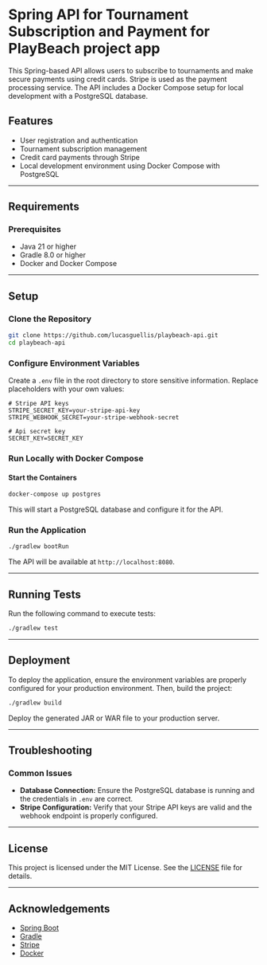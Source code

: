 # Spring API for Tournament Subscription and Payment for PlayBeach project app

This Spring-based API allows users to subscribe to tournaments and make secure payments using credit cards. Stripe is used as the payment processing service. The API includes a Docker Compose setup for local development with a PostgreSQL database.

## Features
- User registration and authentication
- Tournament subscription management
- Credit card payments through Stripe
- Local development environment using Docker Compose with PostgreSQL

---

## Requirements

### Prerequisites
- Java 21 or higher
- Gradle 8.0 or higher
- Docker and Docker Compose

---

## Setup

### Clone the Repository
```bash
git clone https://github.com/lucasguellis/playbeach-api.git
cd playbeach-api
```

### Configure Environment Variables

Create a `.env` file in the root directory to store sensitive information. Replace placeholders with your own values:

```env
# Stripe API keys
STRIPE_SECRET_KEY=your-stripe-api-key
STRIPE_WEBHOOK_SECRET=your-stripe-webhook-secret

# Api secret key
SECRET_KEY=SECRET_KEY
```

### Run Locally with Docker Compose

#### Start the Containers
```bash
docker-compose up postgres
```
This will start a PostgreSQL database and configure it for the API.

### Run the Application
```bash
./gradlew bootRun
```

The API will be available at `http://localhost:8080`.

---

## Running Tests
Run the following command to execute tests:
```bash
./gradlew test
```

---

## Deployment
To deploy the application, ensure the environment variables are properly configured for your production environment. Then, build the project:
```bash
./gradlew build
```
Deploy the generated JAR or WAR file to your production server.

---

## Troubleshooting

### Common Issues
- **Database Connection:** Ensure the PostgreSQL database is running and the credentials in `.env` are correct.
- **Stripe Configuration:** Verify that your Stripe API keys are valid and the webhook endpoint is properly configured.

---

## License
This project is licensed under the MIT License. See the [LICENSE](LICENSE) file for details.

---

## Acknowledgements
- [Spring Boot](https://spring.io/projects/spring-boot)
- [Gradle](https://gradle.org/)
- [Stripe](https://stripe.com/)
- [Docker](https://www.docker.com/)
